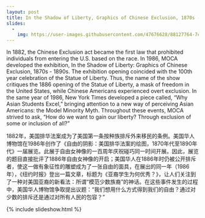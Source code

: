 ```yaml
---
layout: post
title: In the Shadow of Liberty, Graphics of Chinese Exclusion, 1870s - 1890s, 1986
slides:
  -
    img: https://user-images.githubusercontent.com/47676628/88127764-7cf82880-cba2-11ea-92a7-11d4c5093d91.jpg
---
```


In 1882, the Chinese Exclusion act became the first law that prohibited individuals from entering the U.S. based on the race. In 1986, MOCA developed the exhibition, In the Shadow of Liberty: Graphics of Chinese Exclusion, 1870s - 1890s. The exhibition opening coincided with the 100th year celebration of the Statue of Liberty. Thus, the name of the show critiques the 1886 opening of the Statue of Liberty, a mask of freedom in the United States, while Chinese Americans experienced overt exclusion. In the same year of 1986, New York Times developed a piece called, “Why Asian Students Excel,” bringing attention to a new way of perceiving Asian Americans: the Model Minority Myth. Throughout these events, MOCA strived to ask, “How do we want to gain our liberty? Through exclusion of some or inclusion of all?”

1882年，美国排华法案成为了美国第一条按种族排斥外来移民的条例。美国华人博物馆在1986年创作了《自由的阴影：美国排华法案的绘图，1870年代至1890年代》一届展览。此展于自由女神像的一百周年庆祝碰巧同一时间开展。因此，展览的题目直接批评了1886年自由女神像的开启；美国华人在1886年时仍被公开排斥者，使这一做有象征性的雕塑成为了一张自由的面具，在展出的同一年（1986年），《纽约时报》登出一篇文章，标题为《亚裔学生为何优秀？》，让人们关注到了一种对美国亚裔的新看法：所谓“模范少数族裔”的神话。在这些事件发生的过程中，美国华人博物馆争取提出议题：“我们想用什么方式得到我们的自由？通过对少数的排斥还是通过对所有人民的包容？”

{% include slideshow.html %}


